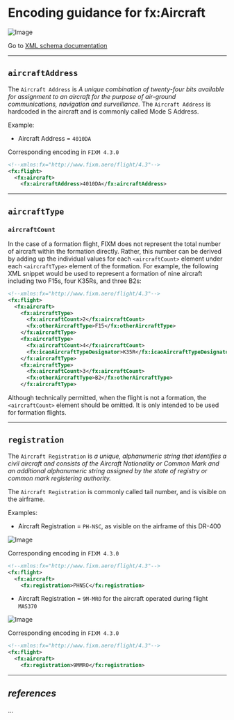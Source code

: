 # Encoding guidance for fx:Aircraft

![Image](https://www.fixm.aero/releases/FIXM-4.3.0/doc/logical_model_documentation/EARoot/EA1/EA2/EA1/EA233.png)

Go to [XML schema documentation](https://www.fixm.aero/releases/FIXM-4.3.0/doc/schema_documentation/Fixm_AircraftType.html)

---

## `aircraftAddress`

The `Aircraft Address` is *A unique combination of twenty-four bits available for assignment to an aircraft for the purpose of air-ground communications, navigation and surveillance.* The `Aircraft Address` is hardcoded in the aircraft and is commonly called Mode S Address.

Example: 
- Aircraft Address = `4010DA`

Corresponding encoding in `FIXM 4.3.0`

```xml
<!--xmlns:fx="http://www.fixm.aero/flight/4.3"-->	
<fx:flight>
  <fx:aircraft>
    <fx:aircraftAddress>4010DA</fx:aircraftAddress>
```

---

## `aircraftType`

### `aircraftCount`

In the case of a formation flight, FIXM does not represent the total number of aircraft within the formation directly. Rather, this number can be derived by adding up the individual values for each `<aircraftCount>` element under each `<aircraftType>` element of the formation.  For example, the following XML snippet would be used to represent a formation of nine aircraft including two F15s, four K35Rs, and three B2s:

```xml
<!--xmlns:fx="http://www.fixm.aero/flight/4.3"-->	
<fx:flight>
  <fx:aircraft>
    <fx:aircraftType>
      <fx:aircraftCount>2</fx:aircraftCount>
      <fx:otherAircraftType>F15</fx:otherAircraftType>
    </fx:aircraftType>
    <fx:aircraftType>
      <fx:aircraftCount>4</fx:aircraftCount>
      <fx:icaoAircraftTypeDesignator>K35R</fx:icaoAircraftTypeDesignator>
    </fx:aircraftType>
    <fx:aircraftType>
      <fx:aircraftCount>3</fx:aircraftCount>
      <fx:otherAircraftType>B2</fx:otherAircraftType>
    </fx:aircraftType>
```

Although technically permitted, when the flight is not a formation, the `<aircraftCount>` element should be omitted.  It is only intended to be used for formation flights.

---

## `registration`

The `Aircraft Registration` is *a unique, alphanumeric string that identifies a civil aircraft and consists of the Aircraft Nationality or Common Mark and an additional alphanumeric string assigned by the state of registry or common mark registering authority.* 

The `Aircraft Registration` is commonly called tail number, and is visible on the airframe. 

Examples: 


- Aircraft Registration = `PH-NSC`, as visible on the airframe of this DR-400

![Image](.//media/aircraft_reg_PHNSC.png "Example of aircraft registration - PHNSC")

Corresponding encoding in `FIXM 4.3.0`

```xml
<!--xmlns:fx="http://www.fixm.aero/flight/4.3"-->	
<fx:flight>
  <fx:aircraft>
    <fx:registration>PHNSC</fx:registration>
```

- Aircraft Registration = `9M-MRO` for the aircraft operated during flight `MAS370`

![Image](.//media/MH370_aircraft_reg.png "Example of aircraft registration - 9MMRO")

Corresponding encoding in `FIXM 4.3.0`

```xml
<!--xmlns:fx="http://www.fixm.aero/flight/4.3"-->	
<fx:flight>
  <fx:aircraft>
    <fx:registration>9MMRO</fx:registration>
```

---

## *references*

...
